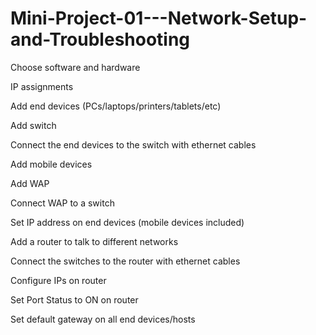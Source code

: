 # Mini-Project-01---Network-Setup-and-Troubleshooting

Choose software and hardware

IP assignments

Add end devices (PCs/laptops/printers/tablets/etc)

Add switch

Connect the end devices to the switch with ethernet cables

Add mobile devices

Add WAP

Connect WAP to a switch

Set IP address on end devices (mobile devices included)

Add a router to talk to different networks

Connect the switches to the router with ethernet cables

Configure IPs on router

Set Port Status to ON on router

Set default gateway on all end devices/hosts
